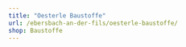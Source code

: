 ```yaml
---
title: "Oesterle Baustoffe"
url: /ebersbach-an-der-fils/oesterle-baustoffe/
shop: Baustoffe
---
```

